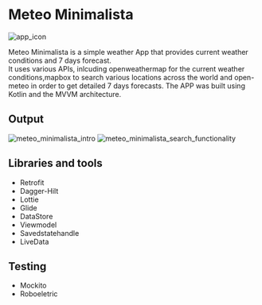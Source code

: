 # Meteo Minimalista
![app_icon](https://user-images.githubusercontent.com/24638656/185271443-043b0748-601d-406e-b426-5edfcbbf21b1.png)

Meteo Minimalista is a simple weather App that provides current weather conditions and 7 days forecast.  
It uses various APIs, inlcuding openweathermap for the current weather conditions,mapbox to search various locations across the world and open-meteo in order to get detailed 7 days forecasts.
The APP was built using Kotlin and the MVVM architecture.

## Output
![meteo_minimalista_intro](https://user-images.githubusercontent.com/24638656/185263983-6b6e4f2e-370b-4c31-82db-507c7cd9313c.gif)
![meteo_minimalista_search_functionality](https://user-images.githubusercontent.com/24638656/185263991-09d4ccb1-84f8-4ce8-850d-c95f29bbdc3a.gif)

## Libraries and tools
- Retrofit
- Dagger-Hilt
- Lottie
- Glide
- DataStore
- Viewmodel
- Savedstatehandle
- LiveData
## Testing
- Mockito
- Roboeletric

